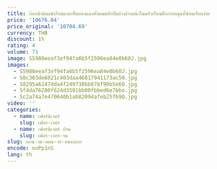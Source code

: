 ```yaml
---
title: ก๊อกน้ําติดผนังร้อนและเย็นทองแดงทั้งหมดปกปิดอ่างล้างหน้าในครัวเรือนฝังการหมุนที่ซ่อนเรียบง่าย
price: '10676.84'
price_original: '10784.69'
currency: THB
discount: 1%
rating: 4
volume: 71
image: S5988eeaf3ef94fa6b5f2596ea84e0b60J.jpg
images:
  - S5988eeaf3ef94fa6b5f2596ea84e0b60J.jpg
  - S8c303de6821c403daa46817941173ac50.jpg
  - S8295a6247dda4f249738bb87bf90b5e6O.jpg
  - Sf4da76280f624d3591bb00fbbed6e7bbo.jpg
  - Sc2a74a7e470640b1ab82094afeb25fb9Q.jpg
video: ''
categories:
  - name: เฟอร์นิเจอร์
    slug: เฟอร-เจอร
  - name: เฟอร์นิเจอร์ บ้าน
    slug: เฟอร-เจอร-าน
slug: อกน-าต-ดผน-งร-อนและเย
encode: onPp1nS
lang: th
---
```

  